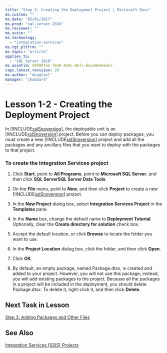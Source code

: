 ```yaml
---
title: "Step 2: Creating the Deployment Project | Microsoft Docs"
ms.custom: ""
ms.date: "03/01/2017"
ms.prod: "sql-server-2016"
ms.reviewer: ""
ms.suite: ""
ms.technology: 
  - "integration-services"
ms.tgt_pltfrm: ""
ms.topic: "article"
applies_to: 
  - "SQL Server 2016"
ms.assetid: 59990fe2-7036-4e9c-8efc-6ece9e66eda7
caps.latest.revision: 20
ms.author: "douglasl"
manager: "jhubbard"
---
```

# Lesson 1-2 - Creating the Deployment Project
In [!INCLUDE[ssISnoversion](../../a9notintoc/includes/ssisnoversion-md.md)], the deployable unit is an [!INCLUDE[ssISnoversion](../../a9notintoc/includes/ssisnoversion-md.md)] project. Before you can deploy packages, you must create a new [!INCLUDE[ssISnoversion](../../a9notintoc/includes/ssisnoversion-md.md)] project and add all the packages and any ancillary files that you want to deploy with the packages to that project.  
  
### To create the Integration Services project  
  
1.  Click **Start**, point to **All Programs**, point to **Microsoft SQL Server**, and then click **SQL ServerSQL Server Data Tools**.  
  
2.  On the **File** menu, point to **New**, and then click **Project** to create a new [!INCLUDE[ssISnoversion](../../a9notintoc/includes/ssisnoversion-md.md)] project.  
  
3.  In the **New Project** dialog box, select **Integration Services Project** in the **Templates** pane.  
  
4.  In the **Name** box, change the default name to **Deployment Tutorial**. Optionally, clear the **Create directory for solution** check box.  
  
5.  Accept the default location, or click **Browse** to locate the folder you want to use.  
  
6.  In the **Project Location** dialog box, click the folder, and then click **Open**.  
  
7.  Click **OK**.  
  
8.  By default, an empty package, named Package.dtsx, is created and added to your project. However, you will not use this package; instead, you will add existing packages to the project. Because all the packages in a project will be included in the deployment, you should delete Package.dtsx. To delete it, right-click it, and then click **Delete**.  
  
## Next Task in Lesson  
[Step 3: Adding Packages and Other Files](../../integration-services/tutorials/lesson-1-3-adding-packages-and-other-files.md)  
  
## See Also  
[Integration Services &#40;SSIS&#41; Projects](../Topic/Integration%20Services%20(SSIS)%20Projects.md)  
  
  
  
